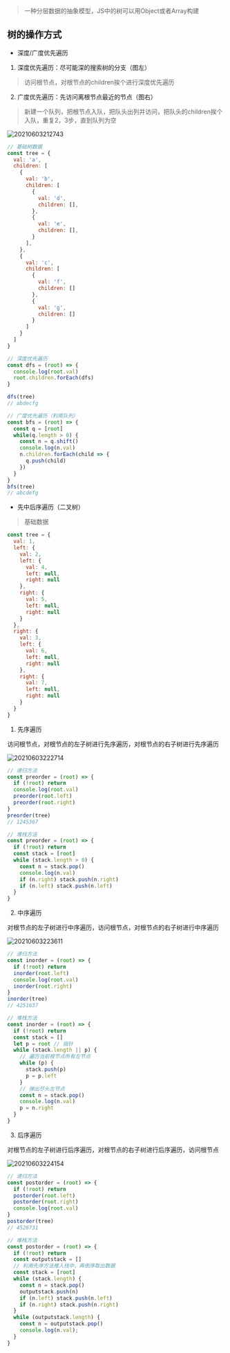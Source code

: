 > 一种分层数据的抽象模型，JS中的树可以用Object或者Array构建

## 树的操作方式

- 深度/广度优先遍历

1. 深度优先遍历：尽可能深的搜索树的分支（图左）

> 访问根节点，对根节点的children挨个进行深度优先遍历

2. 广度优先遍历：先访问离根节点最近的节点（图右）

> 新建一个队列，把根节点入队，把队头出列并访问，把队头的children挨个入队，重复2，3步，直到队列为空

![20210603212743](https://cdn.jsdelivr.net/gh/rsl140/imgCdn@main/imgs/20210603212743.png)

```js
// 基础树数据
const tree = {
  val: 'a',
  children: [
    {
      val: 'b',
      children: [
        {
          val: 'd',
          children: [],
        },
        {
          val: 'e',
          children: [],
        }
      ],
    },
    {
      val: 'c',
      children: [
        {
          val: 'f',
          children: []
        },
        {
          val: 'g',
          children: []
        }
      ]
    }
  ]
}

// 深度优先遍历
const dfs = (root) => {
  console.log(root.val)
  root.children.forEach(dfs)
}

dfs(tree)
// abdecfg

// 广度优先遍历（利用队列）
const bfs = (root) => {
  const q = [root]
  while(q.length > 0) {
    const n = q.shift()
    console.log(n.val)
    n.children.forEach(child => {
      q.push(child)
    })
  }
}
bfs(tree)
// abcdefg
```

- 先中后序遍历（二叉树）

> 基础数据

``` js
const tree = {
  val: 1,
  left: {
    val: 2,
    left: {
      val: 4,
      left: null,
      right: null
    },
    right: {
      val: 5,
      left: null,
      right: null
    }
  },
  right: {
    val: 3,
    left: {
      val: 6,
      left: null,
      right: null
    },
    right: {
      val: 7,
      left: null,
      right: null
    }
  }
}
```

1. 先序遍历

访问根节点，对根节点的左子树进行先序遍历，对根节点的右子树进行先序遍历

![20210603222714](https://cdn.jsdelivr.net/gh/rsl140/imgCdn@main/imgs/20210603222714.png)

``` js
// 递归方法
const preorder = (root) => {
  if (!root) return
  console.log(root.val)
  preorder(root.left)
  preorder(root.right)
}
preorder(tree)
// 1245367

// 堆栈方法
const preorder = (root) => {
  if (!root) return
  const stack = [root]
  while (stack.length > 0) {
    const n = stack.pop()
    console.log(n.val)
    if (n.right) stack.push(n.right)
    if (n.left) stack.push(n.left)
  }
}
```

2. 中序遍历

对根节点的左子树进行中序遍历，访问根节点，对根节点的右子树进行中序遍历

![20210603223611](https://cdn.jsdelivr.net/gh/rsl140/imgCdn@main/imgs/20210603223611.png)

``` js
// 递归方法
const inorder = (root) => {
  if (!root) return
  inorder(root.left)
  console.log(root.val)
  inorder(root.right)
}
inorder(tree)
// 4251637

// 堆栈方法
const inorder = (root) => {
  if (!root) return
  const stack = []
  let p = root // 指针
  while (stack.length || p) {
    // 遍历当前根节点所有左节点
    while (p) {
      stack.push(p)
      p = p.left
    }
    // 弹出尽头左节点
    const n = stack.pop()
    console.log(n.val)
    p = n.right
  }
}
```

3. 后序遍历

对根节点的左子树进行后序遍历，对根节点的右子树进行后序遍历，访问根节点

![20210603224154](https://cdn.jsdelivr.net/gh/rsl140/imgCdn@main/imgs/20210603224154.png)

``` js
// 递归方法
const postorder = (root) => {
  if (!root) return
  postorder(root.left)
  postorder(root.right)
  console.log(root.val)
}
postorder(tree)
// 4526731

// 堆栈方法
const postorder = (root) => {
  if (!root) return
  const outputstack = []
  // 利用先序方法推入栈中，再倒序取出数据
  const stack = [root]
  while (stack.length) {
    const n = stack.pop()
    outputstack.push(n)
    if (n.left) stack.push(n.left)
    if (n.right) stack.push(n.right)
  }
  while (outputstack.length) {
    const n = outputstack.pop()
    console.log(n.val);
  }
}
```